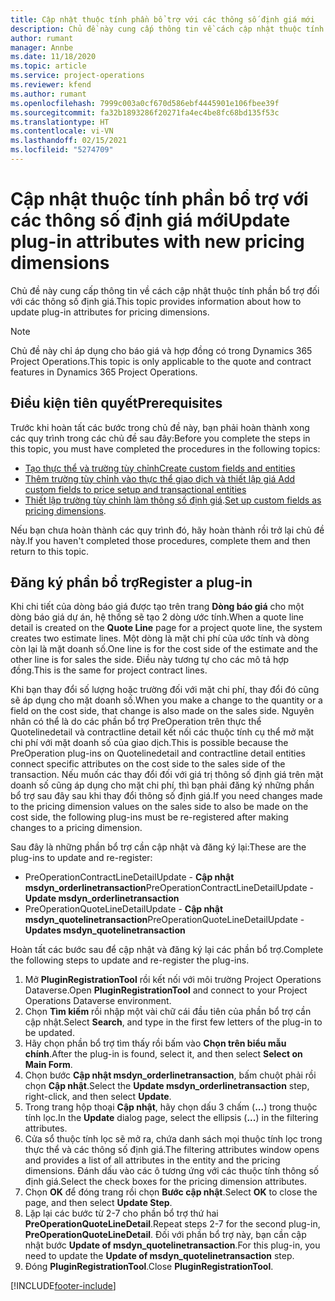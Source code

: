 ```yaml
---
title: Cập nhật thuộc tính phần bổ trợ với các thông số định giá mới
description: Chủ đề này cung cấp thông tin về cách cập nhật thuộc tính phần bổ trợ đối với các thông số định giá.
author: rumant
manager: Annbe
ms.date: 11/18/2020
ms.topic: article
ms.service: project-operations
ms.reviewer: kfend
ms.author: rumant
ms.openlocfilehash: 7999c003a0cf670d586ebf4445901e106fbee39f
ms.sourcegitcommit: fa32b1893286f20271fa4ec4be8fc68bd135f53c
ms.translationtype: HT
ms.contentlocale: vi-VN
ms.lasthandoff: 02/15/2021
ms.locfileid: "5274709"
---
```

# <a name="update-plug-in-attributes-with-new-pricing-dimensions"></a><span data-ttu-id="b2adf-103">Cập nhật thuộc tính phần bổ trợ với các thông số định giá mới</span><span class="sxs-lookup"><span data-stu-id="b2adf-103">Update plug-in attributes with new pricing dimensions</span></span>

<span data-ttu-id="b2adf-104">Chủ đề này cung cấp thông tin về cách cập nhật thuộc tính phần bổ trợ đối với các thông số định giá.</span><span class="sxs-lookup"><span data-stu-id="b2adf-104">This topic provides information about how to update plug-in attributes for pricing dimensions.</span></span>

> [!NOTE]
> <span data-ttu-id="b2adf-105">Chủ đề này chỉ áp dụng cho báo giá và hợp đồng có trong Dynamics 365 Project Operations.</span><span class="sxs-lookup"><span data-stu-id="b2adf-105">This topic is only applicable to the quote and contract features in Dynamics 365 Project Operations.</span></span>

## <a name="prerequisites"></a><span data-ttu-id="b2adf-106">Điều kiện tiên quyết</span><span class="sxs-lookup"><span data-stu-id="b2adf-106">Prerequisites</span></span>
<span data-ttu-id="b2adf-107">Trước khi hoàn tất các bước trong chủ đề này, bạn phải hoàn thành xong các quy trình trong các chủ đề sau đây:</span><span class="sxs-lookup"><span data-stu-id="b2adf-107">Before you complete the steps in this topic, you must have completed the procedures in the following topics:</span></span>

  - [<span data-ttu-id="b2adf-108">Tạo thực thể và trường tùy chỉnh</span><span class="sxs-lookup"><span data-stu-id="b2adf-108">Create custom fields and entities</span></span>](create-custom-fields-entities-pricing-dimensions.md) 
  - [<span data-ttu-id="b2adf-109">Thêm trường tùy chỉnh vào thực thể giao dịch và thiết lập giá </span><span class="sxs-lookup"><span data-stu-id="b2adf-109">Add custom fields to price setup and transactional entities</span></span>](add-custom-fields-price-setup-transactional-entities.md)
  - <span data-ttu-id="b2adf-110">[Thiết lập trường tùy chỉnh làm thông số định giá](set-up-custom-fields-pricing-dimensions.md).</span><span class="sxs-lookup"><span data-stu-id="b2adf-110">[Set up custom fields as pricing dimensions](set-up-custom-fields-pricing-dimensions.md).</span></span> 
  
<span data-ttu-id="b2adf-111">Nếu bạn chưa hoàn thành các quy trình đó, hãy hoàn thành rồi trở lại chủ đề này.</span><span class="sxs-lookup"><span data-stu-id="b2adf-111">If you haven't completed those procedures, complete them and then return to this topic.</span></span>

## <a name="register-a-plug-in"></a><span data-ttu-id="b2adf-112">Đăng ký phần bổ trợ</span><span class="sxs-lookup"><span data-stu-id="b2adf-112">Register a plug-in</span></span>
<span data-ttu-id="b2adf-113">Khi chi tiết của dòng báo giá được tạo trên trang **Dòng báo giá** cho một dòng báo giá dự án, hệ thống sẽ tạo 2 dòng ước tính.</span><span class="sxs-lookup"><span data-stu-id="b2adf-113">When a quote line detail is created on the **Quote Line** page for a project quote line, the system creates two estimate lines.</span></span> <span data-ttu-id="b2adf-114">Một dòng là mặt chi phí của ước tính và dòng còn lại là mặt doanh số.</span><span class="sxs-lookup"><span data-stu-id="b2adf-114">One line is for the cost side of the estimate and the other line is for sales the side.</span></span> <span data-ttu-id="b2adf-115">Điều này tương tự cho các mô tả hợp đồng.</span><span class="sxs-lookup"><span data-stu-id="b2adf-115">This is the same  for project contract lines.</span></span>

<span data-ttu-id="b2adf-116">Khi bạn thay đổi số lượng hoặc trường đối với mặt chi phí, thay đổi đó cũng sẽ áp dụng cho mặt doanh số.</span><span class="sxs-lookup"><span data-stu-id="b2adf-116">When you make a change to the quantity or a field on the cost side, that change is also made on the sales side.</span></span> <span data-ttu-id="b2adf-117">Nguyên nhân có thể là do các phần bổ trợ PreOperation trên thực thể Quotelinedetail và contractline detail kết nối các thuộc tính cụ thể mở mặt chi phí với mặt doanh số của giao dịch.</span><span class="sxs-lookup"><span data-stu-id="b2adf-117">This is possible because the PreOperation plug-ins on Quotelinedetail and contractline detail entities connect specific attributes on the cost side to the sales side of the transaction.</span></span> <span data-ttu-id="b2adf-118">Nếu muốn các thay đổi đối với giá trị thông số định giá trên mặt doanh số cũng áp dụng cho mặt chi phí, thì bạn phải đăng ký những phần bổ trợ sau đây sau khi thay đổi thông số định giá.</span><span class="sxs-lookup"><span data-stu-id="b2adf-118">If you need changes made to the pricing dimension values on the sales side to also be made on the cost side, the following plug-ins must be re-registered after making changes to a pricing dimension.</span></span>

<span data-ttu-id="b2adf-119">Sau đây là những phần bổ trợ cần cập nhật và đăng ký lại:</span><span class="sxs-lookup"><span data-stu-id="b2adf-119">These are the plug-ins to update and re-register:</span></span>

- <span data-ttu-id="b2adf-120">PreOperationContractLineDetailUpdate - **Cập nhật msdyn_orderlinetransaction**</span><span class="sxs-lookup"><span data-stu-id="b2adf-120">PreOperationContractLineDetailUpdate - **Update msdyn_orderlinetransaction**</span></span>
- <span data-ttu-id="b2adf-121">PreOperationQuoteLineDetailUpdate - **Cập nhật msdyn_quotelinetransaction**</span><span class="sxs-lookup"><span data-stu-id="b2adf-121">PreOperationQuoteLineDetailUpdate - **Updates msdyn_quotelinetransaction**</span></span>

<span data-ttu-id="b2adf-122">Hoàn tất các bước sau để cập nhật và đăng ký lại các phần bổ trợ.</span><span class="sxs-lookup"><span data-stu-id="b2adf-122">Complete the following steps to update and re-register the plug-ins.</span></span>

1. <span data-ttu-id="b2adf-123">Mở **PluginRegistrationTool** rồi kết nối với môi trường Project Operations Dataverse.</span><span class="sxs-lookup"><span data-stu-id="b2adf-123">Open **PluginRegistrationTool** and connect to your Project Operations Dataverse environment.</span></span>
2. <span data-ttu-id="b2adf-124">Chọn **Tìm kiếm** rồi nhập một vài chữ cái đầu tiên của phần bổ trợ cần cập nhật.</span><span class="sxs-lookup"><span data-stu-id="b2adf-124">Select **Search**, and type in the first few letters of the plug-in to be updated.</span></span>
3. <span data-ttu-id="b2adf-125">Hãy chọn phần bổ trợ tìm thấy rồi bấm vào **Chọn trên biểu mẫu chính**.</span><span class="sxs-lookup"><span data-stu-id="b2adf-125">After the plug-in is found, select it, and then select **Select on Main Form**.</span></span>
4. <span data-ttu-id="b2adf-126">Chọn bước **Cập nhật msdyn_orderlinetransaction**, bấm chuột phải rồi chọn **Cập nhật**.</span><span class="sxs-lookup"><span data-stu-id="b2adf-126">Select the **Update msdyn_orderlinetransaction** step, right-click, and then select **Update**.</span></span>
5. <span data-ttu-id="b2adf-127">Trong trang hộp thoại **Cập nhật**, hãy chọn dấu 3 chấm (**...**) trong thuộc tính lọc.</span><span class="sxs-lookup"><span data-stu-id="b2adf-127">In the **Update** dialog page, select the ellipsis (**...**) in the filtering attributes.</span></span>
6. <span data-ttu-id="b2adf-128">Cửa sổ thuộc tính lọc sẽ mở ra, chứa danh sách mọi thuộc tính lọc trong thực thể và các thông số định giá.</span><span class="sxs-lookup"><span data-stu-id="b2adf-128">The filtering attributes window opens and provides a list of all attributes in the entity and the pricing dimensions.</span></span> <span data-ttu-id="b2adf-129">Đánh dấu vào các ô tương ứng với các thuộc tính thông số định giá.</span><span class="sxs-lookup"><span data-stu-id="b2adf-129">Select the check boxes for the pricing dimension attributes.</span></span>
7. <span data-ttu-id="b2adf-130">Chọn **OK** để đóng trang rồi chọn **Bước cập nhật**.</span><span class="sxs-lookup"><span data-stu-id="b2adf-130">Select **OK** to close the page, and then select **Update Step**.</span></span>
8. <span data-ttu-id="b2adf-131">Lặp lại các bước từ 2-7 cho phần bổ trợ thứ hai **PreOperationQuoteLineDetail**.</span><span class="sxs-lookup"><span data-stu-id="b2adf-131">Repeat steps 2-7 for the second plug-in, **PreOperationQuoteLineDetail**.</span></span> <span data-ttu-id="b2adf-132">Đối với phần bổ trợ này, bạn cần cập nhật bước **Update of msdyn_quotelinetransaction**.</span><span class="sxs-lookup"><span data-stu-id="b2adf-132">For this plug-in, you need to update the **Update of msdyn_quotelinetransaction** step.</span></span>
9. <span data-ttu-id="b2adf-133">Đóng **PluginRegistrationTool**.</span><span class="sxs-lookup"><span data-stu-id="b2adf-133">Close **PluginRegistrationTool**.</span></span>


[!INCLUDE[footer-include](../includes/footer-banner.md)]